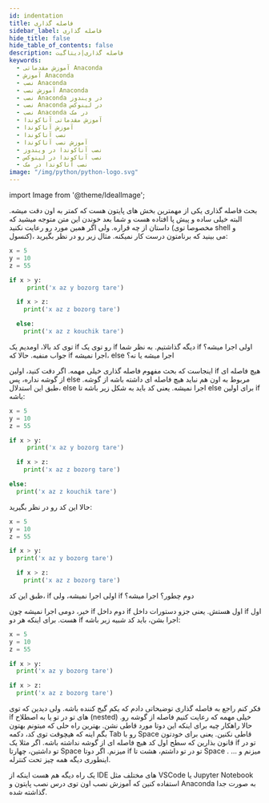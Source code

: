 ```yaml
---
id: indentation
title: فاصله گذاری
sidebar_label: فاصله گذاری
hide_title: false
hide_table_of_contents: false
description: فاصله گذاری|دیتاگیت
keywords:
  - آموزش مقدماتی Anaconda
  - آموزش Anaconda
  - نصب Anaconda
  - آموزش نصب Anaconda
  - نصب Anaconda در ویندوز
  - نصب Anaconda در لینوکس
  - نصب Anaconda در مک
  - آموزش مقدماتی آناکوندا
  - آموزش آناکوندا
  - نصب آناکوندا
  - آموزش نصب آناکوندا
  - نصب آناکوندا در ویندوز
  - نصب آناکوندا در لینوکس
  - نصب آناکوندا در مک
image: "/img/python/python-logo.svg"
---
```


import Image from '@theme/IdealImage';

بحث فاصله گذاری یکی از مهمترین بخش های پایتون هست که کمتر به اون دقت میشه. البته خیلی ساده و پیش پا افتاده هست و شما بعد خوندن این متن متوجه میشید که داستان از چه قراره. ولی اگر همین مورد رو رعایت نکنید (مخصوصا توی shell و کنسول)، می بینید که برنامتون درست کار نمیکنه. مثال زیر رو در نظر بگیرید:

```python
x = 5
y = 10
z = 55

if x > y:
     print('x az y bozorg tare')

  if x > z:
    print('x az z bozorg tare')

  else:
    print('x az z kouchik tare')
```

توی کد بالا، اومدیم یک if رو توی یک if دیگه گذاشتیم. به نظر شما if اولی اجرا میشه؟ جواب منفیه. حالا که if اجرا نمیشه، else اجرا میشه یا نه؟

اینجاست که بحث مفهوم فاصله گذاری خیلی مهمه. اگر دقت کنید، اولین if هیچ فاصله ای از گوشه نداره، پس else مربوط به اون هم نباید هیچ فاصله ای داشته باشه از گوشه. طبق این استدلال، else اجرا نمیشه. یعنی کد باید به شکل زیر باشه تا else برای اولین if باشه:

```python
x = 5
y = 10
z = 55

if x > y:
     print('x az y bozorg tare')

  if x > z:
    print('x az z bozorg tare')

else:
  print('x az z kouchik tare')
```

حالا این کد رو در نظر بگیرید:

```python
x = 5
y = 10
z = 55

if x > y:
  print('x az y bozorg tare')

  if x > z:
    print('x az z bozorg tare')
```

طبق این کد، if اولی اجرا نمیشه، ولی if دوم چطور؟ اجرا میشه؟

خیر، دومی اجرا نمیشه چون if دوم داخل if اول هستش. یعنی جزو دستورات داخل if اول هست. برای اینکه هر دو if اجرا بشن، باید کد شبیه زیر باشه:

```python
x = 5
y = 10
z = 55

if x > y:
  print('x az y bozorg tare')

if x > z:
  print('x az z bozorg tare')
```

فکر کنم راجع به فاصله گذاری توضیحاتی دادم که یکم گیج کننده باشه. ولی دیدین که توی if های تو در تو یا به اصطلاح (nested) خیلی مهمه که رعایت کنیم فاصله از گوشه رو. حالا راهکار چیه برای اینکه این دوتا مورد قاطی نشن. بهترین راه حلی که میتونم بهتون بگم اینه که هیچوقت توی کد، دکمه Tab رو با Space قاطی نکنین. یعنی برای خودتون قانون بذارین که سطح اول کد هیچ فاصله ای از گوشه نداشته باشه. اگر مثلا یک if تو در تو داشتین، چهارتا Space میزنم. اگر دوتا if تو در تو داشتم، هشت تا Space میزنم و ... . اینطوری دیگه همه چیز تحت کنترله.

یک راه دیگه هم هست اینکه از IDE های مختلف مثل VSCode یا Jupyter Notebook استفاده کنین که آموزش نصب اون توی درس نصب پایتون و Anaconda به صورت جدا گذاشته شده.
